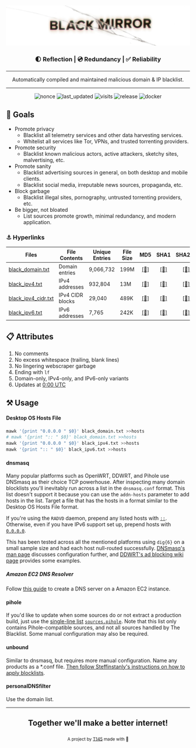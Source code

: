 <div align="center">
  <img src=".github/images/logo.png"
       width="600"
       alt="logo"
       longdesc="https://github.com/T145/black-mirror/master/README.md" />
  <h3>🌓 Reflection | 💿 Redundancy | ✅ Reliability</h3>
  <hr>
  <p>Automatically compiled and maintained malicious domain & IP blacklist.</p>
  <hr>
  <img src="https://badges.pufler.dev/created/T145/black-mirror"
       alt="nonce"
       longdesc="https://pufler.dev/git-badges/"
       crossorigin="anonymous"
       referrerpolicy="no-referrer" />
  <img src="https://badges.pufler.dev/updated/T145/black-mirror"
       alt="last_updated"
       longdesc="https://pufler.dev/git-badges/"
       crossorigin="anonymous"
       referrerpolicy="no-referrer" />
  <img src="https://badges.pufler.dev/visits/T145/black-mirror"
       alt="visits"
       longdesc="https://pufler.dev/git-badges/"
       crossorigin="anonymous"
       referrerpolicy="no-referrer" />
  <img src="https://img.shields.io/github/workflow/status/T145/black-mirror/Create%20Release/master?label=release&logo=github"
       alt="release"
       longdesc="https://github.com/badges/shields/"
       crossorigin="anonymous"
       referrerpolicy="no-referrer" />
  <img src="https://img.shields.io/github/workflow/status/T145/black-mirror/Update%20Docker%20Image/master?color=%232496ED&label=docker&logo=docker"
       alt="docker"
       longdesc="https://github.com/badges/shields/"
       crossorigin="anonymous"
       referrerpolicy="no-referrer" />
</div>

## 🥅 Goals

- Promote privacy
  - Blacklist all telemetry services and other data harvesting services.
  - Whitelist all services like Tor, VPNs, and trusted torrenting providers.
- Promote security
  - Blacklist known malicious actors, active attackers, sketchy sites, malvertising, etc.
- Promote sanity
  - Blacklist advertising sources in general, on both desktop and mobile clients.
  - Blacklist social media, irreputable news sources, propaganda, etc.
- Block garbage
  - Blacklist illegal sites, pornography, untrusted torrenting providers, etc.
- Be bigger, not bloated
  - List sources promote growth, minimal redundancy, and modern application.

### ⚓ Hyperlinks

<table>
  <thead>
    <tr>
      <th>Files</th>
      <th>File Contents</th>
      <th>Unique Entries</th>
      <th>File Size</th>
      <th>MD5</th>
      <th>SHA1</th>
      <th>SHA256</th>
    </tr>
  </thead>
  <tbody>
    <tr>
      <td><a href="https://github.com/T145/black-mirror/releases/download/latest/black_domain.txt">black_domain.txt</a></td>
      <td>Domain entries</td>
      <td id="domain-count">9,066,732</td>
      <td id="domain-filesize">199M</td>
      <td align="center"><a href="https://github.com/T145/black-mirror/releases/download/latest/black_domain.md5">[🔗]</a></td>
      <td align="center"><a href="https://github.com/T145/black-mirror/releases/download/latest/black_domain.sha1">[🔗]</a></td>
      <td align="center"><a href="https://github.com/T145/black-mirror/releases/download/latest/black_domain.sha256">[🔗]</a></td>
    </tr>
    <tr>
      <td><a href="https://github.com/T145/black-mirror/releases/download/latest/black_ipv4.txt">black_ipv4.txt</a></td>
      <td>IPv4 addresses</td>
      <td id="ipv4-count">932,804</td>
      <td id="ipv4-filesize">13M</td>
      <td align="center"><a href="https://github.com/T145/black-mirror/releases/download/latest/black_ipv4.md5">[🔗]</a></td>
      <td align="center"><a href="https://github.com/T145/black-mirror/releases/download/latest/black_ipv4.sha1">[🔗]</a></td>
      <td align="center"><a href="https://github.com/T145/black-mirror/releases/download/latest/black_ipv4.sha256">[🔗]</a></td>
    </tr>
    <tr>
      <td><a href="https://github.com/T145/black-mirror/releases/download/latest/black_ipv4_cidr.txt">black_ipv4_cidr.txt</a></td>
      <td>IPv4 CIDR blocks</td>
      <td id="ipv4-cidr-count">29,040</td>
      <td id="ipv4-cidr-filesize">489K</td>
      <td align="center"><a href="https://github.com/T145/black-mirror/releases/download/latest/black_ipv4_cidr.md5">[🔗]</a></td>
      <td align="center"><a href="https://github.com/T145/black-mirror/releases/download/latest/black_ipv4_cidr.sha1">[🔗]</a></td>
      <td align="center"><a href="https://github.com/T145/black-mirror/releases/download/latest/black_ipv4_cidr.sha256">[🔗]</a></td>
    </tr>
    <tr>
      <td><a href="https://github.com/T145/black-mirror/releases/download/latest/black_ipv6.txt">black_ipv6.txt</a></td>
      <td>IPv6 addresses</td>
      <td id="ipv6-count">7,765</td>
      <td id="ipv6-filesize">242K</td>
      <td align="center"><a href="https://github.com/T145/black-mirror/releases/download/latest/black_ipv6.md5">[🔗]</a></td>
      <td align="center"><a href="https://github.com/T145/black-mirror/releases/download/latest/black_ipv6.sha1">[🔗]</a></td>
      <td align="center"><a href="https://github.com/T145/black-mirror/releases/download/latest/black_ipv6.sha256">[🔗]</a></td>
    </tr>
  </tbody>
</table>

## 📋 Attributes

1. No comments
2. No excess whitespace (trailing, blank lines)
3. No lingering webscraper garbage
4. Ending with `lf`
5. Domain-only, IPv4-only, and IPv6-only variants
6. Updates at [0:00 UTC](https://www.timeanddate.com/time/zone/timezone/utc)

## ⚒️ Usage

#### Desktop OS Hosts File

```bash
mawk '{print "0.0.0.0 " $0}' black_domain.txt >>hosts
# mawk '{print ":: " $0}' black_domain.txt >>hosts
mawk '{print "0.0.0.0 " $0}' black_ipv4.txt >>hosts
mawk '{print ":: " $0}' black_ipv6.txt >>hosts
```

#### dnsmasq

Many popular platforms such as OpenWRT, DDWRT, and Pihole use DNSmasq as their choice TCP powerhouse. After inspecting many domain blocklists you'll inevitably run across a list in the `dnsmasq.conf` format. This list doesn't support it because you can use the `addn-hosts` parameter to add hosts in the list.
Target a file that has the hosts in a format similar to the Desktop OS Hosts File format.

If you're using the `RADVD` daemon, prepend any listed hosts with [`::`](https://stackoverflow.com/questions/40189084/what-is-for-localhost-and-0-0-0-0). Otherwise, even if you have IPv6 support set up, prepend hosts with [`0.0.0.0`](https://github.com/StevenBlack/hosts#we-recommend-using-0000-instead-of-127001).

This has been tested across all the mentioned platforms using `dig{6}` on a small sample size and had each host null-routed successfully. [DNSmasq's man page](https://thekelleys.org.uk/dnsmasq/docs/dnsmasq-man.html) discusses configuration further, and [DDWRT's ad blocking wiki page](https://wiki.dd-wrt.com/wiki/index.php/Ad_blocking) provides some examples.

##### Amazon EC2 DNS Resolver

Follow [this guide](https://aws.amazon.com/premiumsupport/knowledge-center/dns-resolution-failures-ec2-linux/) to create a DNS server on a Amazon EC2 instance.

#### pihole

If you'd like to update when some sources do or not extract a production build, just use the [single-line list](https://discourse.pi-hole.net/t/how-to-add-blocklists-v5-and-later/32127) [`sources.pihole`](https://github.com/T145/black-mirror/blob/master/sources/sources.pihole). Note that this list only contains Pihole-compatible sources, and not all sources handled by The Blacklist. Some manual configuration may also be required.

#### unbound

Similar to dnsmasq, but requires more manual configuration. Name any products as a \*.conf file. [Then follow Steffinstanly's instructions on how to apply blocklists](https://medium.com/@steffinstanly/unbound-dns-blocking-3567986a5735).

#### personalDNSfilter

Use the domain list.

---

<div align="center">
  <h2>Together we'll make a better internet!</h2>
  <sub>A project by <a href="https://github.com/T145" target="_blank">T145</a> made with 💖<pub>
</div>
